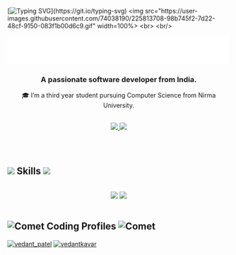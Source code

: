 [![Typing SVG](https://readme-typing-svg.herokuapp.com?font=Poppins&weight=500&size=25&pause=1000&color=FFFFFF&background=010019BA&center=true&vCenter=true&width=1000&height=150&lines=Hey+there!;My+name+is+Vedant+Kavar.;I'm+a+Computer+Science+enthusiast.;I+explore+challenges+and+develop+scalable+solutions.;Nice+meeting+you!+Feel+free+to+reach+out.)](https://git.io/typing-svg)
<img src="https://user-images.githubusercontent.com/74038190/225813708-98b745f2-7d22-48cf-9150-083f1b00d6c9.gif" width=100%>
<br>
<br/>
<div align="center">

<img src="./myname.svg"  alt="Vedant Kavar"/></h1>

 <h3>A passionate software developer from India.</h3>

</div>

<div align="center">
 
 🎓 I’m a third year student pursuing Computer Science from Nirma University.

</div>

 <br/>
 
<div align="center"> 
  <a href="mailto:vedantkavar24@gmail.com">
    <img src="https://img.shields.io/badge/Gmail-333333?style=for-the-badge&logo=gmail&logoColor=red" />
  </a>
  <a href="https://www.linkedin.com/in/vedant-kavar-83ab2b288" target="_blank">
    <img src="https://img.shields.io/badge/LinkedIn-0077B5?style=for-the-badge&logo=linkedin&logoColor=white" target="_blank" />
  </a>
<!--   <a href="https://github.com/Vedantkavar" target="_blank">
     <img src="https://img.shields.io/badge/Portfolio-FF5722?style=for-the-badge&logo=todoist&logoColor=white" target="_blank" /> <!-- sqlite, safari, google-chrome are other good icon options -->
<!--   </a> -->
</div>

<br/><br/>

## <img height="20" src="https://user-images.githubusercontent.com/74038190/212284087-bbe7e430-757e-4901-90bf-4cd2ce3e1852.gif" />   Skills   <img height="20" src="https://user-images.githubusercontent.com/74038190/212284087-bbe7e430-757e-4901-90bf-4cd2ce3e1852.gif" />

<div align="center">
<!--   <div style="display: inline-block; vertical-align: top;">
    <img src="https://github.com/user-attachments/assets/fddcdbcd-5ea2-4416-9f59-ca7fd9394aca" width="300">
  </div> -->
  <div style="display: inline-block; vertical-align: top;">
   <br>
   <img src="https://skillicons.dev/icons?i=bootstrap,css,vite,django,flask,html,js,nextjs,nodejs,react,svelte,tailwind,typescript,figma" />
    <img src="https://skillicons.dev/icons?i=bash,c,cpp,java,python,git,vscode,github,mysql,mongodb"/>
   <br>
  </div>
</div>


<br/>

## <img src="https://user-images.githubusercontent.com/74038190/216122028-c05b52fb-983e-4ee8-8811-6f30cd9ea5d5.png" alt="Comet" height="20" /> Coding Profiles <img src="https://user-images.githubusercontent.com/74038190/216122028-c05b52fb-983e-4ee8-8811-6f30cd9ea5d5.png" alt="Comet" height="20" />

<p align="left">
  
  <a href="https://codeforces.com/profile/vedant_patel" target="blank"><img align="center" src="https://raw.githubusercontent.com/rahuldkjain/github-profile-readme-generator/master/src/images/icons/Social/codeforces.svg" alt="vedant_patel" height="30" width="40" /></a>
  <a href="https://leetcode.com/u/vedantkavar" target="blank"><img align="center" src="https://raw.githubusercontent.com/rahuldkjain/github-profile-readme-generator/master/src/images/icons/Social/leet-code.svg" alt="vedantkavar" height="30" width="40" /></a>
</p>


